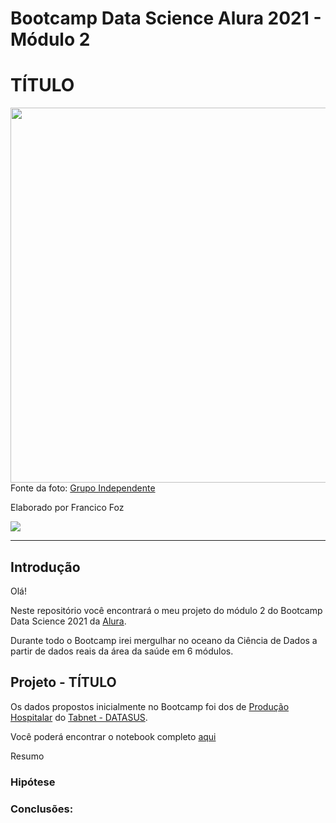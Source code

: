 

# Bootcamp Data Science Alura 2021 - Módulo 2
# TÍTULO

<img src="https://independente.com.br/wp-content/uploads/2021/04/Vacina-contra-a-febre-amarela-1-696x464.jpg" height="600" width="1000"></a>  
Fonte da foto: [Grupo Independente](https://independente.com.br/confirmacao-da-presenca-de-virus-causador-da-febre-amarela-em-areas-silvestres-reforca-importancia-da-vacina-contra-a-doenca/) 
  


Elaborado por Francico Foz

<a href="https://img.shields.io/badge/author-gustavolq-blue.svg)](https://www.linkedin.com/in/francisco-tadeu-foz/" target="_blank"><img src="https://img.shields.io/badge/-LinkedIn-%230077B5?style=for-the-badge&logo=linkedin&logoColor=white" target="_blank"></a>  

---

## Introdução

Olá! 

Neste repositório você encontrará o meu projeto do módulo 2 do Bootcamp Data Science 2021 da [Alura](https://www.alura.com.br/).

Durante todo o Bootcamp irei mergulhar no oceano da Ciência de Dados a partir de dados reais da área da saúde em 6 módulos.



## Projeto  - TÍTULO

Os dados propostos inicialmente no Bootcamp foi dos de [Produção Hospitalar](https://datasus.saude.gov.br/acesso-a-informacao/producao-hospitalar-sih-sus//)  do [Tabnet - DATASUS](https://datasus.saude.gov.br/informacoes-de-saude-tabnet/).


Você poderá encontrar o notebook completo [aqui]()

Resumo


### Hipótese


   
### **Conclusões:**


